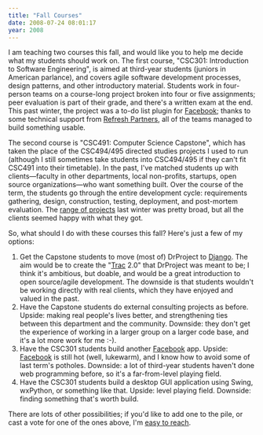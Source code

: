 ```yaml
---
title: "Fall Courses"
date: 2008-07-24 08:01:17
year: 2008
---
```

I am teaching two courses this fall, and would like you to help me decide what my students should work on.  The first course, "CSC301: Introduction to Software Engineering", is aimed at third-year students (juniors in American parlance), and covers agile software development processes, design patterns, and other introductory material.  Students work in four-person teams on a course-long project broken into four or five assignments; peer evaluation is part of their grade, and there's a written exam at the end. This past winter, the project was a to-do list plugin for <a href="http://www.facebook.com">Facebook</a>; thanks to some technical support from <a href="http://refreshpartners.com/">Refresh Partners</a>, all of the teams managed to build something usable.

The second course is "CSC491: Computer Science Capstone", which has taken the place of the CSC494/495 directed studies projects I used to run (although I still sometimes take students into CSC494/495 if they can't fit CSC491 into their timetable).  In the past, I've matched students up with clients—faculty in other departments, local non-profits, startups, open source organizations—who want something built.  Over the course of the term, the students go through the entire development cycle: requirements gathering, design, construction,  testing, deployment, and post-mortem evaluation.  The <a href="http://www.cs.toronto.edu/~gvwilson/2008-winter-showcase.pdf">range of projects</a> last winter was pretty broad, but all the clients seemed happy with what they got.

So, what should I do with these courses this fall?  Here's just a few of my options:
<ol>
  <li>Get the Capstone students to move (most of) DrProject to <a href="http://www.djangoproject.com/">Django</a>. The aim would be to create the "<a href="http://trac.edgewall.org">Trac</a> 2.0" that DrProject was meant to be; I think it's ambitious, but doable, and would be a great introduction to open source/agile development. The downside is that students wouldn't be working directly with real clients, which they have enjoyed and valued in the past.</li>
  <li>Have the Capstone students do external consulting projects as before. Upside: making real people's lives better, and strengthening ties between this department and the community. Downside: they don't get the experience of working in a larger group on a larger code base, and it's a lot more work for me :-).</li>
  <li>Have the CSC301 students build another <a href="http://www.facebook.com">Facebook</a> app. Upside: <a href="http://www.facebook.com">Facebook</a> is still hot (well, lukewarm), and I know how to avoid some of last term's potholes.  Downside: a lot of third-year students haven't done web programming before, so it's a far-from-level playing field.</li>
  <li>Have the CSC301 students build a desktop GUI application using Swing, wxPython, or something like that. Upside: level playing field. Downside: finding something that's worth build.</li>
</ol>
There are lots of other possibilities; if you'd like to add one to the pile, or cast a vote for one of the ones above, I'm <a href="mailto:{{site.author.email}}">easy to reach</a>.
